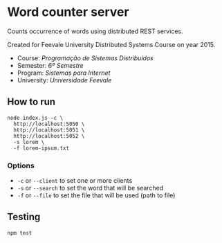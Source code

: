 # Word counter server

Counts occurrence of words using distributed REST services.

Created for Feevale University Distributed Systems Course on year 2015.

* Course: _Programação de Sistemas Distribuídos_
* Semester: _6º Semestre_
* Program: _Sistemas para Internet_
* University: _Universidade Feevale_

## How to run

```console
node index.js -c \
  http://localhost:5050 \
  http://localhost:5051 \
  http://localhost:5052 \
  -s lorem \
  -f lorem-ipsum.txt
```

### Options

* `-c` or `--client` to set one or more clients
* `-s` or `--search` to set the word that will be searched
* `-f` or `--file` to set the file that will be used (path to file)


## Testing

```console
npm test
```
